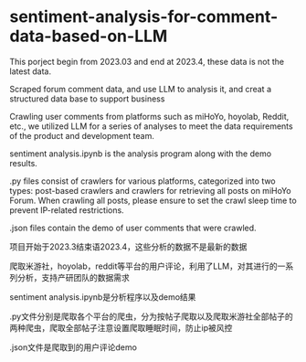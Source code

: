 # sentiment-analysis-for-comment-data-based-on-LLM

This porject begin from 2023.03 and end at 2023.4, these data is not the latest data.

Scraped forum comment data, and use LLM to analysis it, and creat a structured data base to support business

Crawling user comments from platforms such as miHoYo, hoyolab, Reddit, etc., we utilized LLM for a series of analyses to meet the data requirements of the product and development team.

sentiment analysis.ipynb is the analysis program along with the demo results.

.py files consist of crawlers for various platforms, categorized into two types: post-based crawlers and crawlers for retrieving all posts on miHoYo Forum. When crawling all posts, please ensure to set the crawl sleep time to prevent IP-related restrictions.

.json files contain the demo of user comments that were crawled.

项目开始于2023.3结束语2023.4，这些分析的数据不是最新的数据

爬取米游社，hoyolab，reddit等平台的用户评论，利用了LLM，对其进行的一系列分析，支持产研团队的数据需求

sentiment analysis.ipynb是分析程序以及demo结果

.py文件分别是爬取各个平台的爬虫，分为按帖子爬取以及爬取米游社全部帖子的两种爬虫，爬取全部帖子注意设置爬取睡眠时间，防止ip被风控

.json文件是爬取到的用户评论demo
